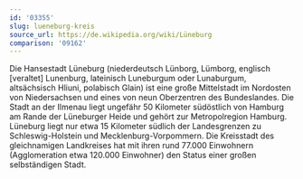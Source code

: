 ```yaml
---
id: '03355'
slug: lueneburg-kreis
source_url: https://de.wikipedia.org/wiki/Lüneburg
comparison: '09162'
---
```


Die Hansestadt Lüneburg (niederdeutsch Lünborg, Lümborg, englisch [veraltet] Lunenburg, lateinisch Luneburgum oder Lunaburgum, altsächsisch Hliuni, polabisch Glain) ist eine große Mittelstadt im Nordosten von Niedersachsen und eines von neun Oberzentren des Bundeslandes. Die Stadt an der Ilmenau liegt ungefähr 50 Kilometer südöstlich von Hamburg am Rande der Lüneburger Heide und gehört zur Metropolregion Hamburg. Lüneburg liegt nur etwa 15 Kilometer südlich der Landesgrenzen zu Schleswig-Holstein und Mecklenburg-Vorpommern. Die Kreisstadt des gleichnamigen Landkreises hat mit ihren rund 77.000 Einwohnern (Agglomeration etwa 120.000 Einwohner) den Status einer großen selbständigen Stadt.
